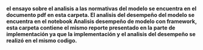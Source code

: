 #### el ensayo sobre el analisis a las normativas del modelo se encuentra en el documento pdf en esta carpeta. El analisis del desempeño del modelo se encuentra en el notebook Analisis desempeño de modelo con framework, esta carpeta contiene el mismo reporte presentado en la parte de implementación ya que la implementación y el analisis del desempeño se realizó en el mismo codigo.